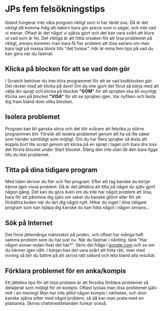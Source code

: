 # JPs fem felsökningstips

Ibland fungerar inte våra program riktigt som vi har tänkt oss. Då är det viktigt att komma ihåg att datorn bara gör precis som vi säger, och inte vad vi menar. Oftast är det något vi själva gjort och det kan vara svårt att klura ut vad som är fel. Det viktiga är att hitta orsaken för att lösa problemet på riktigt, annars kommer man bara få fler problem att lösa senare om man bara lagt på massa block tills "det funkar". Här är mina fem tips på vad du kan göra när du fastnat:

## Klicka på blocken för att se vad dom gör
I Scratch behöver du inte köra programmet för att se vad kodblocken gör. Det räcker med att klicka på dom! Om du inte gjort det förut så börja med att välja din sprajt och klicka på blocket **"GÖM"** för att sprajten ska bli osynligt. Klicka sen på blocket **"VISA"** för att se sprajten igen. Var nyfiken och testa dig fram bland dom olika blocken.

## Isolera problemet
Program kan bli ganska stora och det blir svårare att felsöka ju större programmen blir. Försök att isolera problemet genom att ha så lite saker som händer samtidigt som möjligt. Om du har flera sprajter så testa att koppla bort lite script genom att klicka på en sprajt i taget och bara dra loss det första blocket under Start blocket. Släng den inte utan låt den bara ligga tills du löst problemet.

## Titta på dina tidigare program
Med tiden skriver du fler och fler program. Efter ett tag kanske du börjar känna igen vissa problem. Då är det jättebra att titta på något du själv gjort någon gång. Det kan du göra även om du inte har något problem att lösa, bara för att påminna dig själv om saker du kanske glömt eller för att förbättra koden när du lärt dig något nytt. Hittar du inget i dina tidigare program som kan hjälpa dig kanske du kan hitta något i någon annans...

## Sök på Internet
Det finns jättemånga människor på jorden, och oftast har många haft samma problem som du har just nu. När du fastnar i nånting, tänk "Har någon annan redan fixat det här?". Skriv din fråga i [google.com](https://www.google.com) och se om du känner igen nått. I början kan det vara svårt att hitta rätt, men med övning så blir du bättre på att skriva rätt sökord och leta bland alla resultat.

## Förklara problemet för en anka/kompis
Ett jättebra tips för att lösa problem är att försöka förklara problemet så detaljerat som möjligt för en kompis. Oftast lyckas man lösa problemet själv mitt i en mening! Man har inte alltid någon kompis i närheten, och dom kanske själva sitter med något problem, så då kan man prata med en plastanka. Skriva chattmeddelanden funkar också.
